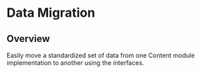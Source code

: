 # Data Migration

## Overview
Easily move a standardized set of data from one Content module implementation to another using the interfaces.